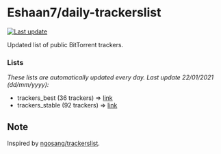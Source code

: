 
# Eshaan7/daily-trackerslist 

[![Last update](https://img.shields.io/badge/Last%20update-22/01/2021-blue.svg)](#)

Updated list of public BitTorrent trackers.

### Lists
*These lists are automatically updated every day. Last update 22/01/2021 (_dd/mm/yyyy_):*

* trackers_best (36 trackers) => [link](https://raw.githubusercontent.com/eshaan7/daily-trackerslist/master/trackers_best.txt)
* trackers_stable (92 trackers) => [link](https://raw.githubusercontent.com/eshaan7/daily-trackerslist/master/trackers_stable.txt)

## Note

Inspired by [ngosang/trackerslist](https://github.com/ngosang/trackerslist).
